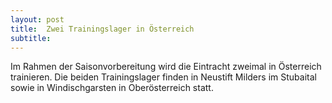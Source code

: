 ```yaml
---
layout: post
title:  Zwei Trainingslager in Österreich
subtitle:  
---
```


Im Rahmen der Saisonvorbereitung wird die Eintracht zweimal in Österreich trainieren. Die beiden Trainingslager finden in Neustift Milders im Stubaital sowie in Windischgarsten in Oberösterreich statt.



